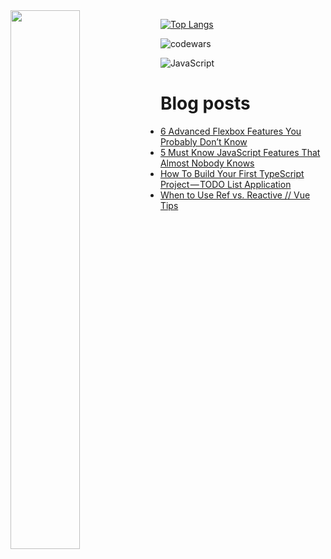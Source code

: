 <img align="left" width="47%" src="https://github-readme-stats.vercel.app/api?username=jaosn60810&show_icons=true&theme=radical"/>

[![Top Langs](https://github-readme-stats.vercel.app/api/top-langs/?username=jaosn60810&layout=compact)](https://github.com/jaosn60810/github-readme-stats)

![codewars](https://www.codewars.com/users/JasonChain/badges/large)

![JavaScript](https://img.shields.io/badge/javascript-%23323330.svg?style=for-the-badge&logo=javascript&logoColor=%23F7DF1E)

# Blog posts
<!-- BLOG-POST-LIST:START -->
- [6 Advanced Flexbox Features You Probably Don’t Know](https://jasonscchien.medium.com/6-advanced-flexbox-features-you-probably-dont-know-bc793903a655?source=rss-2cc1a5b0527b------2)
- [5 Must Know JavaScript Features That Almost Nobody Knows](https://jasonscchien.medium.com/5-must-know-javascript-features-that-almost-nobody-knows-39253d40d4b4?source=rss-2cc1a5b0527b------2)
- [How To Build Your First TypeScript Project — TODO List Application](https://jasonscchien.medium.com/how-to-build-your-first-typescript-project-todo-list-application-66c47059f7a5?source=rss-2cc1a5b0527b------2)
- [When to Use Ref vs. Reactive // Vue Tips](https://jasonscchien.medium.com/when-to-use-ref-vs-reactive-vue-tips-1cf1f2ba7571?source=rss-2cc1a5b0527b------2)
<!-- BLOG-POST-LIST:END -->
